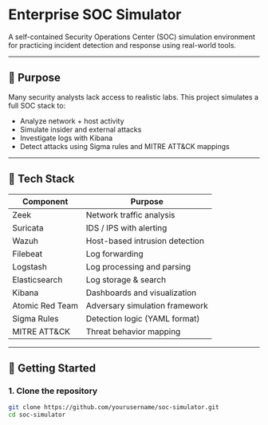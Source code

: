 # Enterprise SOC Simulator

A self-contained Security Operations Center (SOC) simulation environment for practicing incident detection and response using real-world tools.

---

## 🎯 Purpose

Many security analysts lack access to realistic labs. This project simulates a full SOC stack to:
- Analyze network + host activity
- Simulate insider and external attacks
- Investigate logs with Kibana
- Detect attacks using Sigma rules and MITRE ATT&CK mappings

---

## 🧰 Tech Stack

| Component       | Purpose                          |
|----------------|----------------------------------|
| Zeek            | Network traffic analysis         |
| Suricata        | IDS / IPS with alerting          |
| Wazuh           | Host-based intrusion detection   |
| Filebeat        | Log forwarding                   |
| Logstash        | Log processing and parsing       |
| Elasticsearch   | Log storage & search             |
| Kibana          | Dashboards and visualization     |
| Atomic Red Team | Adversary simulation framework   |
| Sigma Rules     | Detection logic (YAML format)    |
| MITRE ATT&CK    | Threat behavior mapping          |

---

## 🚀 Getting Started

### 1. Clone the repository

```bash
git clone https://github.com/yourusername/soc-simulator.git
cd soc-simulator
